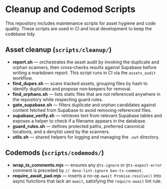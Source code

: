 # Cleanup and Codemod Scripts

This repository includes maintenance scripts for asset hygiene and code quality. These scripts are used in CI and local development to keep the codebase tidy.

## Asset cleanup (`scripts/cleanup/`)
- **report.sh** &mdash; orchestrates the asset audit by invoking the duplicate and orphan scanners, then cross‑checks results against Supabase before writing a markdown report. This script runs in CI via the `assets_audit` workflow.
- **find_dupes.sh** &mdash; scans tracked assets, grouping files by hash to identify duplicates and propose non‑keepers for removal.
- **find_orphans.sh** &mdash; lists static files that are not referenced anywhere in the repository while respecting guard rules.
- **gate_supabase.sh** &mdash; filters duplicate and orphan candidates against content fetched from Supabase to avoid removing referenced files.
- **supabase_verify.sh** &mdash; retrieves text from relevant Supabase tables and exposes a helper to check if a filename appears in the database.
- **guard_rules.sh** &mdash; defines protected paths, preferred canonical locations, and a denylist used by the scanners.
- **utils.sh** &mdash; shared helpers for logging and managing the `.out` directory.

## Codemods (`scripts/codemods/`)
- **wrap_ts_comments.mjs** &mdash; ensures any `@ts-ignore` or `@ts-expect-error` comment is preceded by `// deno-lint-ignore ban-ts-comment`.
- **require_await_pad.mjs** &mdash; inserts a no-op `await Promise.resolve()` into async functions that lack an `await`, satisfying the `require-await` lint rule.

